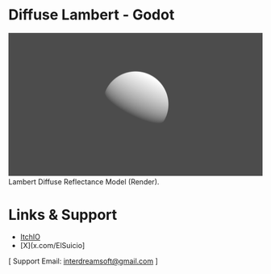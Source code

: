 # Diffuse Lambert - Godot
![LambertRender](https://github.com/ElSuicio/Diffuse-Lambert-Godot/blob/9ff4fda330d6fd9b877972bdf675c5714376108c/render/Lambert.png)
Lambert Diffuse Reflectance Model (Render).

# Links & Support
- [ItchIO](https://interdreamsoft.itch.io/)
- [X](x.com/ElSuicio]

[ Support Email: interdreamsoft@gmail.com ]
